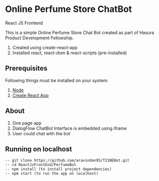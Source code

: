 # Online Perfume Store ChatBot

React JS Frontend

This is a simple Online Perfume Store Chat Bot created as part of Hasura Product Development Fellowship.

1. Created using create-react-app
2. Installed react, react-dom & react-scripts (pre-installed)

## Prerequisites

Following things must be installed on your system:
1. [Node](https://github.com/nodejs/node)
2. [Create React App](https://github.com/facebook/create-react-app)

## About

1. One page app
2. DialogFlow ChatBot Interface is embedded using iframe
3. User could chat with the bot
    
## Running on localhost    
    -- git clone https://github.com/aravindan95/T21NEBot.git
    -- cd ReactJsFrontEnd/PerfumeBot
    -- npm install (to install project dependencies)
    -- npm start (to run the app on localhost)
